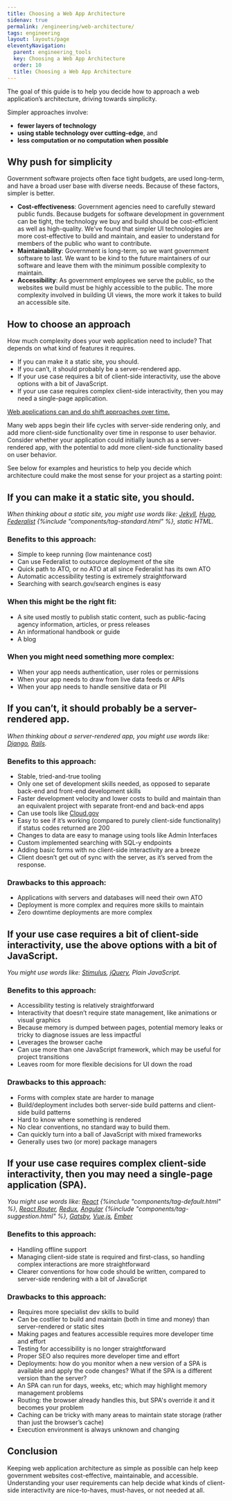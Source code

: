 ```yaml
---
title: Choosing a Web App Architecture
sidenav: true
permalink: /engineering/web-architecture/
tags: engineering
layout: layouts/page
eleventyNavigation: 
  parent: engineering_tools
  key: Choosing a Web App Architecture
  order: 10
  title: Choosing a Web App Architecture
---
```

The goal of this guide is to help you decide how to approach a web application’s architecture, driving towards simplicity.

Simpler approaches involve:

- **fewer layers of technology**
- **using stable technology over cutting-edge**, and
- **less computation or no computation when possible**

## Why push for simplicity

Government software projects often face tight budgets, are used long-term, and have a broad user base with diverse needs. Because of these factors, simpler is better.

- **Cost-effectiveness**: Government agencies need to carefully steward public funds. Because budgets for software development in government can be tight, the technology we buy and build should be cost-efficient as well as high-quality. We’ve found that simpler UI technologies are more cost-effective to build and maintain, and easier to understand for members of the public who want to contribute.
- **Maintainability**: Government is long-term, so we want government software to last. We want to be kind to the future maintainers of our software and leave them with the minimum possible complexity to maintain.
- **Accessibility**: As government employees we serve the public, so the websites we build must be highly accessible to the public. The more complexity involved in building UI views, the more work it takes to build an accessible site.

## How to choose an approach

How much complexity does your web application need to include? That depends on what kind of features it requires.

- If you can make it a static site, you should.
- If you can’t, it should probably be a server-rendered app.
- If your use case requires a bit of client-side interactivity, use the above options with a bit of JavaScript.
- If your use case requires complex client-side interactivity, then you may need a single-page application.

<ins>Web applications can and do shift approaches over time.</ins>

Many web apps begin their life cycles with server-side rendering only, and add more client-side functionality over time in response to user behavior. Consider whether your application could initially launch as a server-rendered app, with the potential to add more client-side functionality based on user behavior.

See below for examples and heuristics to help you decide which architecture could make the most sense for your project as a starting point:

## If you can make it a static site, you should.

_When thinking about a static site, you might use words like: [Jekyll](https://jekyllrb.com), [Hugo](https://gohugo.io), [Federalist](https://federalist.18f.gov) {%include "components/tag-standard.html" %}, static HTML._

### Benefits to this approach:

- Simple to keep running (low maintenance cost)
- Can use Federalist to outsource deployment of the site
- Quick path to ATO, or no ATO at all since Federalist has its own ATO
- Automatic accessibility testing is extremely straightforward
- Searching with search.gov/search engines is easy

### When this might be the right fit:

- A site used mostly to publish static content, such as public-facing agency information, articles, or press releases
- An informational handbook or guide
- A blog

### When you might need something more complex:

- When your app needs authentication, user roles or permissions
- When your app needs to draw from live data feeds or APIs
- When your app needs to handle sensitive data or PII

## If you can’t, it should probably be a server-rendered app.

_When thinking about a server-rendered app, you might use words like: [Django](https://www.djangoproject.com/), [Rails](https://rubyonrails.org/)._

### Benefits to this approach:

- Stable, tried-and-true tooling
- Only one set of development skills needed, as opposed to separate back-end and front-end development skills
- Faster development velocity and lower costs to build and maintain than an equivalent project with separate front-end and back-end apps
- Can use tools like [Cloud.gov](https://cloud.gov)
- Easy to see if it’s working (compared to purely client-side functionality) if status codes returned are 200
- Changes to data are easy to manage using tools like Admin Interfaces
- Custom implemented searching with SQL-y endpoints
- Adding basic forms with no client-side interactivity are a breeze
- Client doesn’t get out of sync with the server, as it’s served from the response.

### Drawbacks to this approach:

- Applications with servers and databases will need their own ATO
- Deployment is more complex and requires more skills to maintain
- Zero downtime deployments are more complex

## If your use case requires a bit of client-side interactivity, use the above options with a bit of JavaScript.

_You might use words like: [Stimulus](https://stimulus.hotwire.dev), [jQuery](https://jquery.com), Plain JavaScript._

### Benefits to this approach:

- Accessibility testing is relatively straightforward
- Interactivity that doesn’t require state management, like animations or visual graphics
- Because memory is dumped between pages, potential memory leaks or tricky to diagnose issues are less impactful
- Leverages the browser cache
- Can use more than one JavaScript framework, which may be useful for project transitions
- Leaves room for more flexible decisions for UI down the road

### Drawbacks to this approach:

- Forms with complex state are harder to manage
- Build/deployment includes both server-side build patterns and client-side build patterns
- Hard to know where something is rendered
- No clear conventions, no standard way to build them.
- Can quickly turn into a ball of JavaScript with mixed frameworks
- Generally uses two (or more) package managers

## If your use case requires complex client-side interactivity, then you may need a single-page application (SPA).

_You might use words like: [React](https://engineering.18f.gov/javascript/frameworks/#react) {%include "components/tag-default.html" %}, [React Router](https://reactrouter.com), [Redux](https://redux.js.org), [Angular](https://engineering.18f.gov/javascript/frameworks/#angular) {%include "components/tag-suggestion.html" %}, [Gatsby](https://www.gatsbyjs.com), [Vue.js](https://vuejs.org), [Ember](https://emberjs.com)_

### Benefits to this approach:

- Handling offline support
- Managing client-side state is required and first-class, so handling complex interactions are more straightforward
- Clearer conventions for how code should be written, compared to server-side rendering with a bit of JavaScript

### Drawbacks to this approach:

- Requires more specialist dev skills to build
- Can be costlier to build and maintain (both in time and money) than server-rendered or static sites
- Making pages and features accessible requires more developer time and effort
- Testing for accessibility is no longer straightforward
- Proper SEO also requires more developer time and effort
- Deployments: how do you monitor when a new version of a SPA is available and apply the code changes? What if the SPA is a different version than the server?
- An SPA can run for days, weeks, etc; which may highlight memory management problems
- Routing: the browser already handles this, but SPA's override it and it becomes your problem
- Caching can be tricky with many areas to maintain state storage (rather than just the browser’s cache)
- Execution environment is always unknown and changing

## Conclusion

Keeping web application architecture as simple as possible can help keep government websites cost-effective, maintainable, and accessible. Understanding your user requirements can help decide what kinds of client-side interactivity are nice-to-haves, must-haves, or not needed at all.
